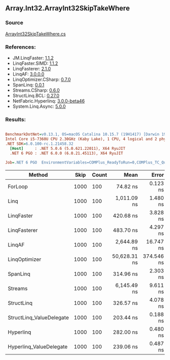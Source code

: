 ﻿## Array.Int32.ArrayInt32SkipTakeWhere

### Source
[ArrayInt32SkipTakeWhere.cs](../LinqBenchmarks/Array/Int32/ArrayInt32SkipTakeWhere.cs)

### References:
- JM.LinqFaster: [1.1.2](https://www.nuget.org/packages/JM.LinqFaster/1.1.2)
- LinqFaster.SIMD: [1.1.2](https://www.nuget.org/packages/LinqFaster.SIMD/1.0.3)
- LinqFasterer: [2.1.0](https://www.nuget.org/packages/LinqFasterer/2.1.0)
- LinqAF: [3.0.0.0](https://www.nuget.org/packages/LinqAF/3.0.0.0)
- LinqOptimizer.CSharp: [0.7.0](https://www.nuget.org/packages/LinqOptimizer.CSharp/0.7.0)
- SpanLinq: [0.0.1](https://www.nuget.org/packages/SpanLinq/0.0.1)
- Streams.CSharp: [0.6.0](https://www.nuget.org/packages/Streams.CSharp/0.6.0)
- StructLinq.BCL: [0.27.0](https://www.nuget.org/packages/StructLinq/0.27.0)
- NetFabric.Hyperlinq: [3.0.0-beta46](https://www.nuget.org/packages/NetFabric.Hyperlinq/3.0.0-beta46)
- System.Linq.Async: [5.0.0](https://www.nuget.org/packages/System.Linq.Async/5.0.0)

### Results:
``` ini

BenchmarkDotNet=v0.13.1, OS=macOS Catalina 10.15.7 (19H1417) [Darwin 19.6.0]
Intel Core i5-7360U CPU 2.30GHz (Kaby Lake), 1 CPU, 4 logical and 2 physical cores
.NET SDK=6.0.100-rc.1.21458.32
  [Host]     : .NET 5.0.6 (5.0.621.22011), X64 RyuJIT
  .NET 6 PGO : .NET 6.0.0 (6.0.21.45113), X64 RyuJIT

Job=.NET 6 PGO  EnvironmentVariables=COMPlus_ReadyToRun=0,COMPlus_TC_QuickJitForLoops=1,COMPlus_TieredPGO=1  Runtime=.NET 6.0  

```
|                   Method | Skip | Count |         Mean |      Error |     StdDev |          Ratio | RatioSD |   Gen 0 | Allocated |
|------------------------- |----- |------ |-------------:|-----------:|-----------:|---------------:|--------:|--------:|----------:|
|                  ForLoop | 1000 |   100 |     74.82 ns |   0.123 ns |   0.103 ns |       baseline |         |       - |         - |
|                     Linq | 1000 |   100 |  1,011.09 ns |   1.480 ns |   1.384 ns |  13.51x slower |   0.03x |  0.0725 |     152 B |
|               LinqFaster | 1000 |   100 |    420.68 ns |   3.828 ns |   3.394 ns |   5.62x slower |   0.05x |  0.7191 |   1,504 B |
|             LinqFasterer | 1000 |   100 |    483.70 ns |   4.297 ns |   3.809 ns |   6.47x slower |   0.05x |  0.3281 |     688 B |
|                   LinqAF | 1000 |   100 |  2,644.89 ns |  16.747 ns |  15.665 ns |  35.35x slower |   0.23x |       - |         - |
|            LinqOptimizer | 1000 |   100 | 50,628.31 ns | 374.546 ns | 292.421 ns | 676.73x slower |   3.86x | 15.0757 |  31,640 B |
|                 SpanLinq | 1000 |   100 |    314.96 ns |   2.303 ns |   2.042 ns |   4.21x slower |   0.03x |       - |         - |
|                  Streams | 1000 |   100 |  6,145.49 ns |   9.611 ns |   8.519 ns |  82.15x slower |   0.17x |  0.4349 |     912 B |
|               StructLinq | 1000 |   100 |    326.57 ns |   4.078 ns |   3.815 ns |   4.37x slower |   0.05x |  0.0458 |      96 B |
| StructLinq_ValueDelegate | 1000 |   100 |    203.44 ns |   0.188 ns |   0.167 ns |   2.72x slower |   0.01x |       - |         - |
|                Hyperlinq | 1000 |   100 |    282.00 ns |   0.480 ns |   0.449 ns |   3.77x slower |   0.01x |       - |         - |
|  Hyperlinq_ValueDelegate | 1000 |   100 |    239.06 ns |   0.487 ns |   0.407 ns |   3.20x slower |   0.01x |       - |         - |
